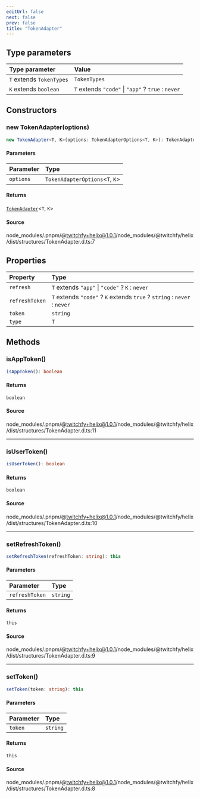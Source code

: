 ```yaml
---
editUrl: false
next: false
prev: false
title: "TokenAdapter"
---
```


## Type parameters

| Type parameter | Value |
| :------ | :------ |
| `T` extends `TokenTypes` | `TokenTypes` |
| `K` extends `boolean` | `T` extends `"code"` \| `"app"` ? `true` : `never` |

## Constructors

### new TokenAdapter(options)

```ts
new TokenAdapter<T, K>(options: TokenAdapterOptions<T, K>): TokenAdapter<T, K>
```

#### Parameters

| Parameter | Type |
| :------ | :------ |
| `options` | `TokenAdapterOptions`\<`T`, `K`\> |

#### Returns

[`TokenAdapter`](/api/eventsub/classes/tokenadapter/)\<`T`, `K`\>

#### Source

node\_modules/.pnpm/@twitchfy+helix@1.0.1/node\_modules/@twitchfy/helix/dist/structures/TokenAdapter.d.ts:7

## Properties

| Property | Type |
| :------ | :------ |
| `refresh` | `T` extends `"app"` \| `"code"` ? `K` : `never` |
| `refreshToken` | `T` extends `"code"` ? `K` extends `true` ? `string` : `never` : `never` |
| `token` | `string` |
| `type` | `T` |

## Methods

### isAppToken()

```ts
isAppToken(): boolean
```

#### Returns

`boolean`

#### Source

node\_modules/.pnpm/@twitchfy+helix@1.0.1/node\_modules/@twitchfy/helix/dist/structures/TokenAdapter.d.ts:11

***

### isUserToken()

```ts
isUserToken(): boolean
```

#### Returns

`boolean`

#### Source

node\_modules/.pnpm/@twitchfy+helix@1.0.1/node\_modules/@twitchfy/helix/dist/structures/TokenAdapter.d.ts:10

***

### setRefreshToken()

```ts
setRefreshToken(refreshToken: string): this
```

#### Parameters

| Parameter | Type |
| :------ | :------ |
| `refreshToken` | `string` |

#### Returns

`this`

#### Source

node\_modules/.pnpm/@twitchfy+helix@1.0.1/node\_modules/@twitchfy/helix/dist/structures/TokenAdapter.d.ts:9

***

### setToken()

```ts
setToken(token: string): this
```

#### Parameters

| Parameter | Type |
| :------ | :------ |
| `token` | `string` |

#### Returns

`this`

#### Source

node\_modules/.pnpm/@twitchfy+helix@1.0.1/node\_modules/@twitchfy/helix/dist/structures/TokenAdapter.d.ts:8

